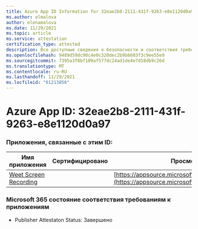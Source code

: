 ```yaml
---
title: Azure App ID Information for 32eae2b8-2111-431f-9263-e8e1120d0a97
ms.author: elmalova
author: elenamalova
ms.date: 11/29/2021
ms.topic: article
ms.service: attestation
certification_type: attested
description: Все доступные сведения о безопасности и соответствия требованиям для 32eae2b8-2111-431f-9263-e8e1120d0a97.
ms.openlocfilehash: 9489d59dc90c4e0c320dec2b9b6603f3c9ee55e9
ms.sourcegitcommit: 7395a3f8bf109af577dc24ad1de4e7d18db9c26d
ms.translationtype: MT
ms.contentlocale: ru-RU
ms.lasthandoff: 11/29/2021
ms.locfileid: "61213856"
---
```

# <a name="azure-app-id-32eae2b8-2111-431f-9263-e8e1120d0a97"></a>Azure App ID: 32eae2b8-2111-431f-9263-e8e1120d0a97


### <a name="apps-associated-with-this-id"></a>Приложения, связанные с этим ID:
| **Имя приложения** | **Сертифицировано** | **Просмотр в AppSource** |
|--------------|---------------|-----------------------|
| [Weet Screen Recording](https://docs.microsoft.com/microsoft-365-app-certification/forward/WA200003284) |  | [https://appsource.microsoft.com/product/office/WA200003284](https://appsource.microsoft.com/product/office/WA200003284) |

### <a name="microsoft-365-app-compliance-status"></a>Microsoft 365 состояние соответствия требованиям к приложениям
- Publisher Attestaton Status: Завершено
